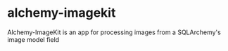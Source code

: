 alchemy-imagekit
================

Alchemy-ImageKit is an app for processing images from a SQLArchemy's image model field
